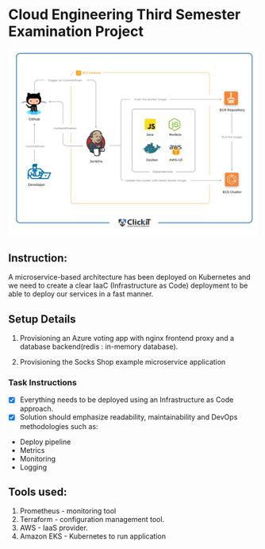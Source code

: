 # Cloud Engineering Third Semester Examination Project

![Jenkins-pipeline](images/Pipeline.jpeg)

## Instruction:

A microservice-based architecture has been deployed on Kubernetes and we need to create a clear IaaC (Infrastructure as Code) deployment to be able to deploy our services in a fast manner.
 
## Setup Details
1. Provisioning an Azure voting app with nginx frontend proxy and a database backend(redis : in-memory database).

2. Provisioning the Socks Shop example microservice application 
 
### Task Instructions
- [X] Everything needs to be deployed using an Infrastructure as Code approach.
- [X]	Solution should emphasize readability, maintainability and DevOps methodologies such as:
* Deploy pipeline
* Metrics
* Monitoring
* Logging

## Tools used:
1. Prometheus - monitoring tool
2. Terraform - configuration management tool.
3. AWS 	- IaaS provider.
4. Amazon EKS - Kubernetes to run application

